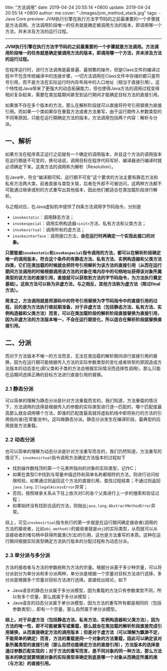 title: "方法调用"
date: 2019-04-24 20:55:14 +0800
update: 2019-04-24 20:55:14 +0800
author: me
cover: "-/images/jvm_method_stack.jpg"
tags:
    - Java Core
preview: JVM执行引擎在执行方法字节码的之前最重要的一个步骤就是方法调用。方法调用阶段唯一的任务就是确定被调用方法的版本，即调用哪一个方法，并未涉及方法的运行过程。

---

**JVM执行引擎在执行方法字节码的之前最重要的一个步骤就是方法调用。方法调用阶段唯一的任务就是确定被调用方法的版本，即调用哪一个方法，并未涉及方法的运行过程。**

在程序运行时，进行方法调用是最普遍、最频繁的操作，但是Class文件的编译过程中不包含传统编译中的连接步骤，一切方法调用在Class文件中存储的都只是符号引用，而不是方法在实际运行时内存布局中的入口地址（相当于直接引用）。这个特性给Java带来了更强大的动态拓展能力，但也使得Java方法的调用过程变得相对复杂起来，需要在类加载期间甚至到运行期间才能确定目标方法的直接引用。

如果类不存在多个版本的方法，那么在解析阶段就可以直接将符号引用替换为直接引用。而如果一个类如果存在重载方法或者方法重写，由于运行期传入参数类型的不同等原因，只能在运行期确定方法的版本。方法调用包括两个内容：解析与分派。

## 一、解析

如果方法在程序真正运行之前就有一个确定的调用版本，并且这个方法的调用版本在运行期是不可变的，换句话说，调用目标在程序代码写好、编译器进行编译时就必须确定下来。这类方法的调用称为解析（Resolution）。

在Java中，符合“编译期可知，运行期不可变”这个要求的方法主要有静态方法和私有方法两大类，前者直接与类型关联，后者在外部不可被访问，这两种方法都不可能通过继承或别的方式重写出其他版本，因此他们都适合在类加载阶段进行解析。

与之相对应，在Java虚拟机中提供了四条方法调用字节码指令，分别是

+ `invokestatic`：调用静态方法；
+ `invokespecial`：调用实例构造器`<init>`方法、私有方法和父类方法；
+ `invokevirtual`：调用所有的虚方法；
+ `invokeinterface`：调用接口方法，**会在运行时再确定一个实现此接口的对象。**

**只要能被`invokestatic`和`invokespecial`指令调用的方法，都可以在解析阶段确定唯一的调用版本，符合这个条件的有静态方法、私有方法、实例构造器和父类方法四类，它们在类加载的时候就会把符号引用解析为该方法的直接引用（从而在运行期间方法调用的时候根据调用该方法的对象在堆内存中的句柄地址获得该对象所属类型的该方法的直接引用，直接就可以获取到方法的字节码指令，为方法执行奠定基础）。这些方法可以称为非虚方法，与之相反，其他方法称为虚方法（除过final方法）。**

**简言之，方法调用就是将源码中的符号引用替换为字节码指令中的直接引用的过程，目的是为方法执行做前期准备，对于非虚方法（包括静态方法、私有方法、实例构造器和父类方法）而言，可以在类加载阶段的解析阶段直接替换为直接引用，因为非虚方法的方法版本唯一，不会在运行期变化，所以适合在解析阶段就替换直接引用。**

## 二、分派

而对于方法版本不唯一的方法而言，无法在类加载的解析期间进行直接引用的替换，因为在运行期可能根据传入方法的实际参数类型的变化或者转型的原因造成方法版本的动态变化(即父类和子类的方法会根据实际情况而选择性调用)，那么只能在运期间选择正确的目标方法进行直接引用的替换。

### 2.1 静态分派

可以简单的理解为静态分派是针对方法重载而言的，我们知道，方法重载的情况下，方法调用的选择是根据传入的参数的实际类型进行逐一匹配的，哪个匹配度最高那么就会调用哪个方法，即谁的匹配度最高就将虚拟机栈中即将执行的方法的引用指向谁(在常量池中)。这叫做静态分派。静态分派发生在编译阶段，最典型的应用就是方法重载。

### 2.2 动态分派

也可以简单的理解为动态分派是针对方法重写而言的，我们仍然知道，方法重写的情况下，`invokevirtual`指令调用方法确定方法版本的过程如下

+ 找到操作数栈顶的第一个元素所指向的对象的实际类型，记作C；
+ 如果在类型C中找到与常量中描述符和简单名称都相符的方法，则进行访问权限校验，如果通过则返回这个方法的直接引用，查找过程结束；不通过则返回`java.lang.IllegalAccessError`异常；
+ 否则，按照继承关系从下往上依次对C的各个父类进行上一步的搜索和验证过程；
+ 如果始终没有找到合适的方法，则抛出`java.lang.AbstractMethodError`异常。

综上，可见`invokevirtual`指令执行的第一步就是在运行期间确定接收者(调用的方法的接收者，比如`obj.method()`的接收者就是`obj`)的实际类型，从而就可以从该接收者的堆句柄中获得所属类(方法)的引用，这也是方法重写的本质。这种在运行期间根据实际类型确定方法执行版本的分配过程称为动态分派。

### 2.3 单分派与多分派

方法的接收者与方法的参数统称为方法的宗量。根据分派基于多少种宗量，可以将分派划分为单分派和多分派两种，单分派是根据一个宗量对目标方法进行选择，多分派是根据多个宗量对目标方法进行选择。直接给出结论，如下

+ Java语言的静态分派属于多分派模型，因为重载的方法只有参数类型不同，所以有多个宗量，那么就属于多分派模型；
+ Java语言的动态分派属于单分派模型，因为方法的重写所有都是相同的（包括参数类型），即有一个宗量，那么自然属于单分派模型。

**综上，对于非虚方法（包括静态方法、私有方法、实例构造器和父类方法），因为方法的唯一性，即不可能被重写或重载，那么就会在类加载的解析阶段直接完成引用替换，从而直接确定方法的调用版本；但是对于虚方法（可以理解为飘渺不定，不能简单的确定）而言，方法的重载是同一个对象的方法重载，因此可以确定该对象所属类型的直接引用（那么自然也能确定方法的直接引用），方法版本的选择是通过参数匹配实现的；对于方法的重写而言，是不同对象的同一种方法，那么方法版本的确定就要根据对象的实际类型来确定到底是哪一个对象从而确定所属的类（与方法）的直接引用。**